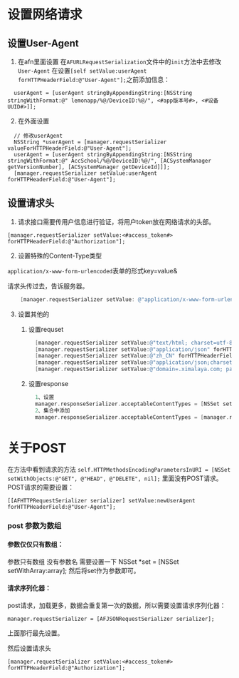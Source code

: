 # 设置网络请求

## 设置User-Agent

1. 在afn里面设置
   在`AFURLRequestSerialization`文件中的`init`方法中去修改`User-Agent`
   在设置`[self setValue:userAgent forHTTPHeaderField:@"User-Agent"];`之前添加信息：

```
  userAgent = [userAgent stringByAppendingString:[NSString stringWithFormat:@" lemonapp/%@/DeviceID:%@/", <#app版本号#>, <#设备UUID#>]];
```

2. 在外面设置

```
  // 修改userAgent
  NSString *userAgent = [manager.requestSerializer valueForHTTPHeaderField:@"User-Agent"];
  userAgent = [userAgent stringByAppendingString:[NSString stringWithFormat:@" AccSchool/%@/DeviceID:%@/", [ACSystemManager getVersionNumber], [ACSystemManager getDeviceId]]];
  [manager.requestSerializer setValue:userAgent forHTTPHeaderField:@"User-Agent"];

```



## 设置请求头

1. 请求接口需要传用户信息进行验证，将用户token放在网络请求的头部。

```
[manager.requestSerializer setValue:<#access_token#> forHTTPHeaderField:@"Authorization"];
```

2. 设置特殊的Content-Type类型

`application/x-www-form-urlencoded`表单的形式key=value&

请求头传过去，告诉服务器。

```objective-c
    [manager.requestSerializer setValue: @"application/x-www-form-urlencoded" forHTTPHeaderField:@"Content-Type"];
```

3. 设置其他的

   1. 设置requset

      ```objective-c
        [manager.requestSerializer setValue:@"text/html; charset=utf-8" forHTTPHeaderField:@"Content-Type"];
        [manager.requestSerializer setValue:@"application/json" forHTTPHeaderField:@"Accept"];
        [manager.requestSerializer setValue:@"zh_CN" forHTTPHeaderField:@"Accept-Language"];
        [manager.requestSerializer setValue:@"application/json;charset=UTF-8" forHTTPHeaderField:@"Content-Type"];
        [manager.requestSerializer setValue:@"domain=.ximalaya.com; path=/; channel=ios-b1; 1&_device=iPhone&6703CF0C-6676-41C1-A5EB-CEA4A1EFEEC8&3.1.43; impl=com.jima.yijingtingshu; 1&_token=7104330&d858cae50f5f704f4f09c0607e30a375bbfc" forHTTPHeaderField:@"Cookie"]; 
      ```

   2. 设置response

      ```objective-c
        1、设置
        manager.responseSerializer.acceptableContentTypes = [NSSet setWithObjects:@"text/xml", nil];
        2、集合中添加
        manager.responseSerializer.acceptableContentTypes = [manager.responseSerializer.acceptableContentTypes setByAddingObject:@"text/html"];  
      ```



# 关于POST
在方法中看到请求的方法 ` self.HTTPMethodsEncodingParametersInURI = [NSSet setWithObjects:@"GET", @"HEAD", @"DELETE", nil]; ` 里面没有POST请求。
POST请求的需要设置：

```
[[AFHTTPRequestSerializer serializer] setValue:newUserAgent forHTTPHeaderField:@"User-Agent"];
```

### post 参数为数组


#### 参数仅仅只有数组：
参数只有数组 没有参数名
需要设置一下
    NSSet *set = [NSSet setWithArray:array];
然后将set作为参数即可。

#### 请求序列化器：

post请求，加载更多，数据会重复第一次的数据，所以需要设置请求序列化器：

```
manager.requestSerializer = [AFJSONRequestSerializer serializer];
```

上面那行最先设置。

然后设置请求头

```
[manager.requestSerializer setValue:<#access_token#> forHTTPHeaderField:@"Authorization"];
```



